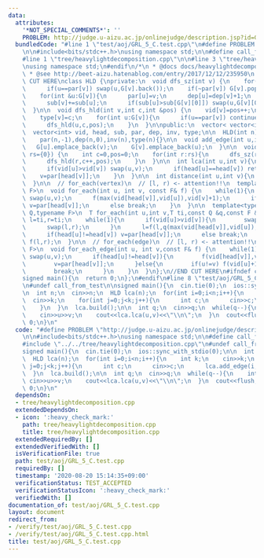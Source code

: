 ```yaml
---
data:
  attributes:
    '*NOT_SPECIAL_COMMENTS*': ''
    PROBLEM: http://judge.u-aizu.ac.jp/onlinejudge/description.jsp?id=GRL_5_C
  bundledCode: "#line 1 \"test/aoj/GRL_5_C.test.cpp\"\n#define PROBLEM \"http://judge.u-aizu.ac.jp/onlinejudge/description.jsp?id=GRL_5_C\"\
    \n\n#include<bits/stdc++.h>\nusing namespace std;\n\n#define call_from_test\n\
    #line 1 \"tree/heavylightdecomposition.cpp\"\n\n#line 3 \"tree/heavylightdecomposition.cpp\"\
    \nusing namespace std;\n#endif\n/*\n * @docs docs/heavylightdecomposition.md\n\
    \ * @see http://beet-aizu.hatenablog.com/entry/2017/12/12/235950\n */\n//BEGIN\
    \ CUT HERE\nclass HLD {\nprivate:\n  void dfs_sz(int v) {\n    for(int &u:G[v])\n\
    \      if(u==par[v]) swap(u,G[v].back());\n    if(~par[v]) G[v].pop_back();\n\n\
    \    for(int &u:G[v]){\n      par[u]=v;\n      dep[u]=dep[v]+1;\n      dfs_sz(u);\n\
    \      sub[v]+=sub[u];\n      if(sub[u]>sub[G[v][0]]) swap(u,G[v][0]);\n    }\n\
    \  }\n\n  void dfs_hld(int v,int c,int &pos) {\n    vid[v]=pos++;\n    inv[vid[v]]=v;\n\
    \    type[v]=c;\n    for(int u:G[v]){\n      if(u==par[v]) continue;\n      head[u]=(u==G[v][0]?head[v]:u);\n\
    \      dfs_hld(u,c,pos);\n    }\n  }\n\npublic:\n  vector< vector<int> > G;\n\
    \  vector<int> vid, head, sub, par, dep, inv, type;\n\n  HLD(int n):\n    G(n),vid(n,-1),head(n),sub(n,1),\n\
    \    par(n,-1),dep(n,0),inv(n),type(n){}\n\n  void add_edge(int u,int v) {\n \
    \   G[u].emplace_back(v);\n    G[v].emplace_back(u);\n  }\n\n  void build(vector<int>\
    \ rs={0}) {\n    int c=0,pos=0;\n    for(int r:rs){\n      dfs_sz(r);\n      head[r]=r;\n\
    \      dfs_hld(r,c++,pos);\n    }\n  }\n\n  int lca(int u,int v){\n    while(1){\n\
    \      if(vid[u]>vid[v]) swap(u,v);\n      if(head[u]==head[v]) return u;\n  \
    \    v=par[head[v]];\n    }\n  }\n\n  int distance(int u,int v){\n    return dep[u]+dep[v]-2*dep[lca(u,v)];\n\
    \  }\n\n  // for_each(vertex)\n  // [l, r) <- attention!!\n  template<typename\
    \ F>\n  void for_each(int u, int v, const F& f) {\n    while(1){\n      if(vid[u]>vid[v])\
    \ swap(u,v);\n      f(max(vid[head[v]],vid[u]),vid[v]+1);\n      if(head[u]!=head[v])\
    \ v=par[head[v]];\n      else break;\n    }\n  }\n\n  template<typename T,typename\
    \ Q,typename F>\n  T for_each(int u,int v,T ti,const Q &q,const F &f){\n    T\
    \ l=ti,r=ti;\n    while(1){\n      if(vid[u]>vid[v]){\n        swap(u,v);\n  \
    \      swap(l,r);\n      }\n      l=f(l,q(max(vid[head[v]],vid[u]),vid[v]+1));\n\
    \      if(head[u]!=head[v]) v=par[head[v]];\n      else break;\n    }\n    return\
    \ f(l,r);\n  }\n\n  // for_each(edge)\n  // [l, r) <- attention!!\n  template<typename\
    \ F>\n  void for_each_edge(int u, int v,const F& f) {\n    while(1){\n      if(vid[u]>vid[v])\
    \ swap(u,v);\n      if(head[u]!=head[v]){\n        f(vid[head[v]],vid[v]+1);\n\
    \        v=par[head[v]];\n      }else{\n        if(u!=v) f(vid[u]+1,vid[v]+1);\n\
    \        break;\n      }\n    }\n  }\n};\n//END CUT HERE\n#ifndef call_from_test\n\
    signed main(){\n  return 0;\n};\n#endif\n#line 8 \"test/aoj/GRL_5_C.test.cpp\"\
    \n#undef call_from_test\n\nsigned main(){\n  cin.tie(0);\n  ios::sync_with_stdio(0);\n\
    \n  int n;\n  cin>>n;\n  HLD lca(n);\n  for(int i=0;i<n;i++){\n    int k;\n  \
    \  cin>>k;\n    for(int j=0;j<k;j++){\n      int c;\n      cin>>c;\n      lca.add_edge(i,c);\n\
    \    }\n  }\n  lca.build();\n\n  int q;\n  cin>>q;\n  while(q--){\n    int u,v;\n\
    \    cin>>u>>v;\n    cout<<lca.lca(u,v)<<\"\\n\";\n  }\n  cout<<flush;\n  return\
    \ 0;\n}\n"
  code: "#define PROBLEM \"http://judge.u-aizu.ac.jp/onlinejudge/description.jsp?id=GRL_5_C\"\
    \n\n#include<bits/stdc++.h>\nusing namespace std;\n\n#define call_from_test\n\
    #include \"../../tree/heavylightdecomposition.cpp\"\n#undef call_from_test\n\n\
    signed main(){\n  cin.tie(0);\n  ios::sync_with_stdio(0);\n\n  int n;\n  cin>>n;\n\
    \  HLD lca(n);\n  for(int i=0;i<n;i++){\n    int k;\n    cin>>k;\n    for(int\
    \ j=0;j<k;j++){\n      int c;\n      cin>>c;\n      lca.add_edge(i,c);\n    }\n\
    \  }\n  lca.build();\n\n  int q;\n  cin>>q;\n  while(q--){\n    int u,v;\n   \
    \ cin>>u>>v;\n    cout<<lca.lca(u,v)<<\"\\n\";\n  }\n  cout<<flush;\n  return\
    \ 0;\n}\n"
  dependsOn:
  - tree/heavylightdecomposition.cpp
  extendedDependsOn:
  - icon: ':heavy_check_mark:'
    path: tree/heavylightdecomposition.cpp
    title: tree/heavylightdecomposition.cpp
  extendedRequiredBy: []
  extendedVerifiedWith: []
  isVerificationFile: true
  path: test/aoj/GRL_5_C.test.cpp
  requiredBy: []
  timestamp: '2020-08-20 15:14:35+09:00'
  verificationStatus: TEST_ACCEPTED
  verificationStatusIcon: ':heavy_check_mark:'
  verifiedWith: []
documentation_of: test/aoj/GRL_5_C.test.cpp
layout: document
redirect_from:
- /verify/test/aoj/GRL_5_C.test.cpp
- /verify/test/aoj/GRL_5_C.test.cpp.html
title: test/aoj/GRL_5_C.test.cpp
---
```

